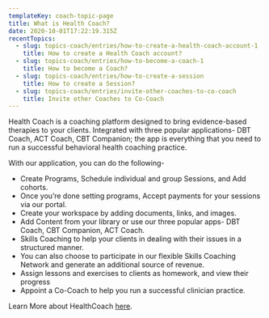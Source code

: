 ```yaml
---
templateKey: coach-topic-page
title: What is Health Coach?
date: 2020-10-01T17:22:19.315Z
recentTopics:
  - slug: topics-coach/entries/how-to-create-a-health-coach-account-1
    title: How to create a Health Coach account?
  - slug: topics-coach/entries/how-to-become-a-coach-1
    title: How to become a Coach?
  - slug: topics-coach/entries/how-to-create-a-session
    title: How to create a Session?
  - slug: topics-coach/entries/invite-other-coaches-to-co-coach
    title: Invite other Coaches to Co-Coach
---
```

Health Coach is a coaching platform designed to bring evidence-based therapies to your clients. Integrated with three popular applications- DBT Coach, ACT Coach, CBT Companion; the app is everything that you need to run a successful behavioral health coaching practice. 



With our application, you can do the following-

* Create Programs, Schedule individual and group Sessions, and Add cohorts. 
* Once you’re done setting programs, Accept payments for your sessions via our portal. 
* Create your workspace by adding documents, links, and images.
* Add Content from your library or use our three popular apps- DBT Coach, CBT Companion, ACT Coach. 
* Skills Coaching to help your clients in dealing with their issues in a structured manner. 
* You can also choose to participate in our flexible Skills Coaching Network and generate an additional source of revenue. 
* Assign lessons and exercises to clients as homework, and view their progress
* Appoint a Co-Coach to help you run a successful clinician practice. 

Learn More about HealthCoach [here](https://healthcoach.swasth.co/coach).

